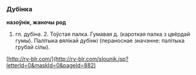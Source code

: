 ### Дубінка
**назоўнік, жаночы род**

1. гл. дубіна. 2. Тоўстая палка. Гумавая д. (кароткая палка з цвёрдай гумы). Палітыка вялікай дубінкі (пераноснае значэнне: палітыка грубай сілы).

<a rel="author">[http://rv-blr.com/](http://rv-blr.com/slounik.jsp?letterId=0&maskId=0&pageId=882)</a>
